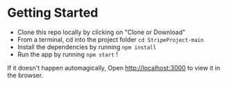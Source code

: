# Getting Started
- Clone this repo locally by clicking on "Clone or Download"
- From a terminal, cd into the project folder `cd StripeProject-main`
- Install the dependencies by running `npm install`
- Run the app by running `npm start` !

If it doesn't happen automagically, Open [http://localhost:3000](http://localhost:3000) to view it in the browser.

